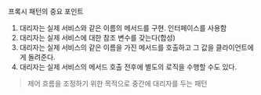 프록시 패턴의 중요 포인트
1. 대리자는 실제 서비스와 같은 이름의 메서드를 구현. 인터페이스를 사용함
2. 대리자는 실제 서비스에 대한 참조 변수를 갖는다(합성)
3. 대리자는 실제 서비스의 같은 이름을 가진 메서드를 호출하고 그 값을 클라이언트에게 돌려준다.
4. 대리자는 실제 서비스의 메서드 호출 전후에 별도의 로직을 수행할 수도 있다.

> 제어 흐름을 조정하기 위한 목적으로 중간에 대리자를 두는 패턴